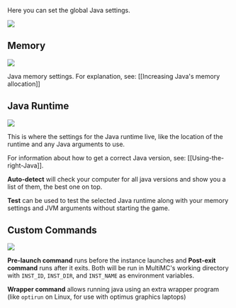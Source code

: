 Here you can set the global Java settings.

![](https://i.imgur.com/4wWVFe6.png)


## Memory

![](https://i.imgur.com/UQFcAKh.png)

Java memory settings. For explanation, see: [[Increasing Java's memory allocation]]

## Java Runtime
![](https://i.imgur.com/TNCsnRB.png)

This is where the settings for the Java runtime live, like the location of the runtime and any Java arguments to use.

For information about how to get a correct Java version, see: [[Using-the-right-Java]].

**Auto-detect** will check your computer for all java versions and show you a list of them, the best one on top.

**Test** can be used to test the selected Java runtime along with your memory settings and JVM arguments without starting the game.

## Custom Commands
![](https://i.imgur.com/cS5dzDF.png)

**Pre-launch command** runs before the instance launches and **Post-exit command** runs after it exits.
Both will be run in MultiMC's working directory with `INST_ID`, `INST_DIR`, and `INST_NAME` as environment variables.

**Wrapper command** allows running java using an extra wrapper program (like `optirun` on Linux, for use with optimus graphics laptops)